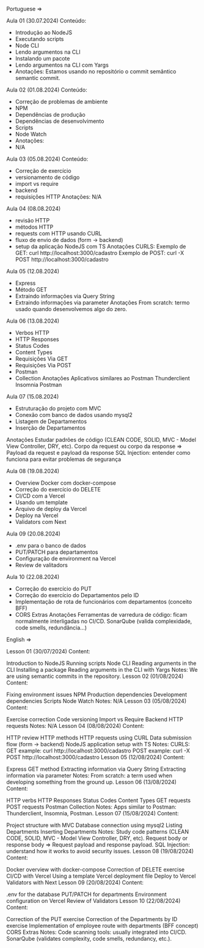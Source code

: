 Portuguese =>

Aula 01 (30.07.2024)
Conteúdo:
 - Introdução ao NodeJS
 - Executando scripts
 - Node CLI
 - Lendo argumentos na CLI
 - Instalando um pacote
 - Lendo argumentos na CLI com Yargs
 - Anotações:
Estamos usando no repositório o commit semântico semantic commit.

Aula 02 (01.08.2024)
Conteúdo:
 - Correção de problemas de ambiente
 - NPM
 - Dependências de produção
 - Dependências de desenvolvimento
 - Scripts
 - Node Watch
- Anotações:
-  N/A

Aula 03 (05.08.2024)
Conteúdo:
 - Correção de exercício
 - versionamento de código
 - import vs require
 - backend
 - requisições HTTP
Anotações:
N/A

Aula 04 (08.08.2024)
 - revisão HTTP
 - métodos HTTP
 - requests com HTTP usando CURL
 - fluxo de envio de dados (form -> backend)
 - setup da aplicação NodeJS com TS
Anotações
CURLS: Exemplo de GET:
curl http://localhost:3000/cadastro
Exemplo de POST:
curl -X POST http://localhost:3000/cadastro

Aula 05 (12.08.2024)
 - Express
 - Método GET
 - Extraindo informações via Query String
 - Extraindo informações via parameter
Anotações
From scratch: termo usado quando desenvolvemos algo do zero.

Aula 06 (13.08.2024)
 - Verbos HTTP
 - HTTP Responses
 - Status Codes
 - Content Types
 - Requisições Via GET
 - Requisições Via POST
 - Postman
 - Collection
Anotações
Aplicativos similares ao Postman
Thunderclient
Insomnia
Postman

Aula 07 (15.08.2024)
 - Estruturação do projeto com MVC
 - Conexão com banco de dados usando mysql2
 - Listagem de Departamentos
 - Inserção de Departamentos


Anotações
Estudar padrões de código (CLEAN CODE, SOLID, MVC - Model View Controller, DRY, etc).
Corpo da request ou corpo da response => Payload da request e payload da response
SQL Injection: entender como funciona para evitar problemas de segurança

Aula 08 (19.08.2024)
 - Overview Docker com docker-compose
 - Correção do exercício do DELETE
 - CI/CD com a Vercel
 - Usando um template
 - Arquivo de deploy da Vercel
 - Deploy na Vercel
 - Validators com Next
 
Aula 09 (20.08.2024)
 - .env para o banco de dados
 - PUT/PATCH para departamentos
 - Configuração de environment na Vercel
 - Review de valitadors
 
Aula 10 (22.08.2024)
 - Correção do exercício do PUT
 - Correção do exercício do Departamentos pelo ID
 - Implementação de rota de funcionários com departamentos (conceito BFF)
 - CORS
 Extras
Anotações
Ferramentas de varredura de código: ficam normalmente interligadas no CI/CD. SonarQube (valida complexidade, code smells, redundância...)



English =>

Lesson 01 (30/07/2024)
Content:

Introduction to NodeJS
Running scripts
Node CLI
Reading arguments in the CLI
Installing a package
Reading arguments in the CLI with Yargs
Notes:
We are using semantic commits in the repository.
Lesson 02 (01/08/2024)
Content:

Fixing environment issues
NPM
Production dependencies
Development dependencies
Scripts
Node Watch
Notes:
N/A
Lesson 03 (05/08/2024)
Content:

Exercise correction
Code versioning
Import vs Require
Backend
HTTP requests
Notes:
N/A
Lesson 04 (08/08/2024)
Content:

HTTP review
HTTP methods
HTTP requests using CURL
Data submission flow (form -> backend)
NodeJS application setup with TS
Notes:
CURLS:
GET example:
curl http://localhost:3000/cadastro
POST example:
curl -X POST http://localhost:3000/cadastro
Lesson 05 (12/08/2024)
Content:

Express
GET method
Extracting information via Query String
Extracting information via parameter
Notes:
From scratch: a term used when developing something from the ground up.
Lesson 06 (13/08/2024)
Content:

HTTP verbs
HTTP Responses
Status Codes
Content Types
GET requests
POST requests
Postman
Collection
Notes:
Apps similar to Postman: Thunderclient, Insomnia, Postman.
Lesson 07 (15/08/2024)
Content:

Project structure with MVC
Database connection using mysql2
Listing Departments
Inserting Departments
Notes:
Study code patterns (CLEAN CODE, SOLID, MVC - Model View Controller, DRY, etc).
Request body or response body => Request payload and response payload.
SQL Injection: understand how it works to avoid security issues.
Lesson 08 (19/08/2024)
Content:

Docker overview with docker-compose
Correction of DELETE exercise
CI/CD with Vercel
Using a template
Vercel deployment file
Deploy to Vercel
Validators with Next
Lesson 09 (20/08/2024)
Content:

.env for the database
PUT/PATCH for departments
Environment configuration on Vercel
Review of Validators
Lesson 10 (22/08/2024)
Content:

Correction of the PUT exercise
Correction of the Departments by ID exercise
Implementation of employee route with departments (BFF concept)
CORS
Extras
Notes:
Code scanning tools: usually integrated into CI/CD. SonarQube (validates complexity, code smells, redundancy, etc.).

